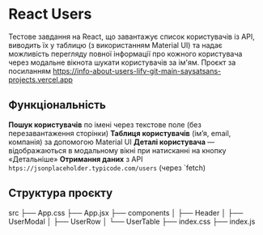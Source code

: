 # React Users
Тестове завдання на React, що завантажує список користувачів із API, виводить їх у таблицю (з використанням Material UI) та надає можливість перегляду повної інформації про кожного користувача через модальне вікнота шукати користувачів за ім'ям.
Проєкт за посиланням https://info-about-users-lifv-git-main-saysatsans-projects.vercel.app
## Функціональність
**Пошук користувачів** по імені через текстове поле (без перезавантаження сторінки)
**Таблиця користувачів** (ім’я, email, компанія) за допомогою Material UI
**Деталі користувача** — відображаються в модальному вікні при натисканні на кнопку «Детальніше»
**Отримання даних** з API `htps://jsonplaceholder.typicode.com/users` (через `fetch)

## Структура проєкту
src
    ├── App.css
    ├── App.jsx
    ├── components
    │   ├── Header
    │   ├── UserModal
    │   ├── UserRow
    │   └── UserTable
    ├── index.css
    ├── index.js
